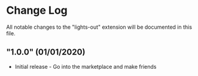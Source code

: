 # Change Log

All notable changes to the "lights-out" extension will be documented in this file.

## "1.0.0" (01/01/2020)

- Initial release - Go into the marketplace and make friends
